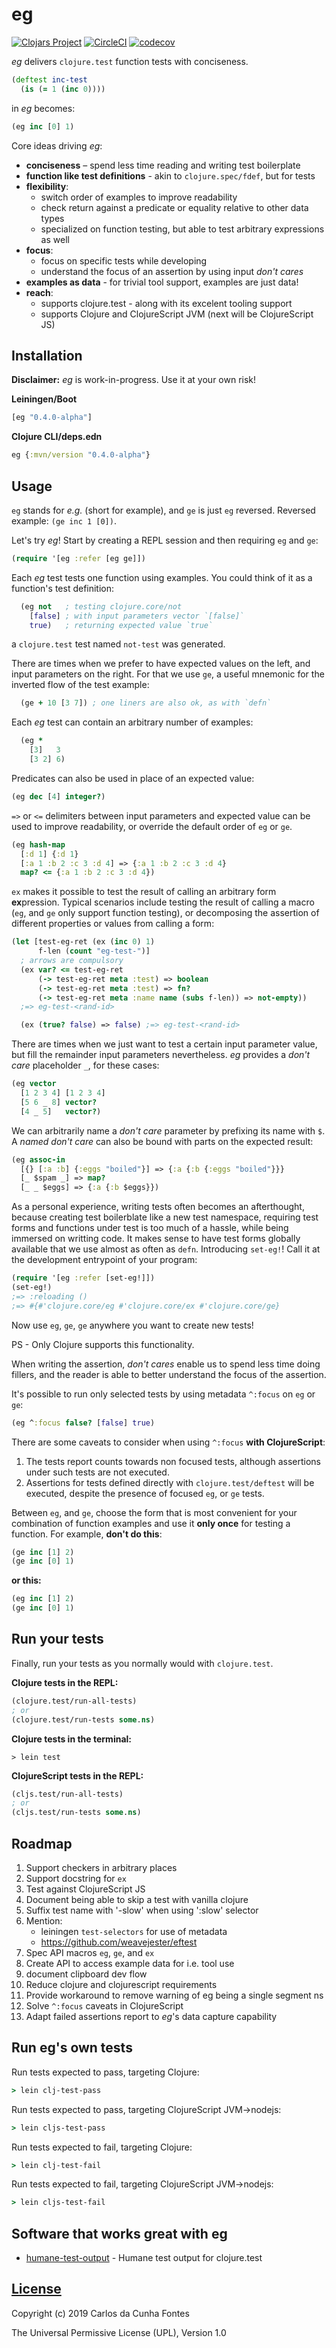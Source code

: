 # eg
[![Clojars Project](https://img.shields.io/clojars/v/eg.svg)](https://clojars.org/eg)
[![CircleCI](https://circleci.com/gh/ccfontes/eg.svg?style=svg)](https://circleci.com/gh/ccfontes/eg)
[![codecov](https://codecov.io/gh/ccfontes/eg/branch/master/graph/badge.svg)](https://codecov.io/gh/ccfontes/eg)

*eg* delivers `clojure.test` function tests with conciseness.

```clj
(deftest inc-test
  (is (= 1 (inc 0))))
```
in *eg* becomes:
```clj
(eg inc [0] 1)
```

Core ideas driving *eg*:
  - **conciseness** – spend less time reading and writing test boilerplate
  - **function like test definitions** - akin to `clojure.spec/fdef`, but for tests
  - **flexibility**:
    - switch order of examples to improve readability
    - check return against a predicate or equality relative to other data types
    - specialized on function testing, but able to test arbitrary expressions as well
  - **focus**:
    - focus on specific tests while developing
    - understand the focus of an assertion by using input *don't cares*
  - **examples as data** - for trivial tool support, examples are just data!
  - **reach**:
    - supports clojure.test - along with its excelent tooling support
    - supports Clojure and ClojureScript JVM (next will be ClojureScript JS)

## Installation
**Disclaimer:** *eg* is work-in-progress. Use it at your own risk!

**Leiningen/Boot**
```clj
[eg "0.4.0-alpha"]
```
**Clojure CLI/deps.edn**
```clj
eg {:mvn/version "0.4.0-alpha"}
```

## Usage
`eg` stands for *e.g.* (short for example), and `ge` is just `eg` reversed. Reversed example: `(ge inc 1 [0])`.

Let's try *eg*! Start by creating a REPL session and then requiring `eg` and `ge`:
```clj
(require '[eg :refer [eg ge]])
```

Each *eg* test tests one function using examples. You could think of it as a function's test definition:
```clj
  (eg not   ; testing clojure.core/not
    [false] ; with input parameters vector `[false]`
    true)   ; returning expected value `true`
```
a `clojure.test` test named `not-test` was generated.

There are times when we prefer to have expected values
on the left, and input parameters on the right.
For that we use `ge`, a useful mnemonic for the inverted flow of the test example:
```clj
  (ge + 10 [3 7]) ; one liners are also ok, as with `defn`
```

Each *eg* test can contain an arbitrary number of examples:
```clj
  (eg *
    [3]   3
    [3 2] 6)
```

Predicates can also be used in place of an expected value:
```clj
(eg dec [4] integer?)
```

`=>` or `<=` delimiters between input parameters and expected value can be used to improve readability, or
override the default order of `eg` or `ge`.
```clj
(eg hash-map
  [:d 1] {:d 1}
  [:a 1 :b 2 :c 3 :d 4] => {:a 1 :b 2 :c 3 :d 4}
  map? <= {:a 1 :b 2 :c 3 :d 4})
```

`ex` makes it possible to test the result of calling an arbitrary form **ex**pression. Typical scenarios include testing the result of calling a macro (`eg`, and `ge` only support function testing), or decomposing the assertion of different properties or values from calling a form:
```clj
(let [test-eg-ret (ex (inc 0) 1)
      f-len (count "eg-test-")]
  ; arrows are compulsory
  (ex var? <= test-eg-ret
      (-> test-eg-ret meta :test) => boolean
      (-> test-eg-ret meta :test) => fn?
      (-> test-eg-ret meta :name name (subs f-len)) => not-empty))
  ;=> eg-test-<rand-id>

  (ex (true? false) => false) ;=> eg-test-<rand-id>
```

There are times when we just want to test a certain input parameter value, but fill the
remainder input parameters nevertheless. *eg* provides a *don't care* placeholder `_`,
for these cases:
```clj
(eg vector
  [1 2 3 4] [1 2 3 4]
  [5 6 _ 8] vector?
  [4 _ 5]   vector?)
```

We can arbitrarily name a *don't care* parameter by prefixing its name with `$`. A *named don't care* can also be bound with parts on the expected result:
```clj
(eg assoc-in
  [{} [:a :b] {:eggs "boiled"}] => {:a {:b {:eggs "boiled"}}}
  [_ $spam _] => map?
  [_ _ $eggs] => {:a {:b $eggs}})
```

As a personal experience, writing tests often becomes an afterthought, because creating test boilerblate like a new test namespace, requiring test forms and functions under test is too much of a hassle, while being immersed on writting code. It makes sense to have test forms globally available that we use almost as often as `defn`. Introducing `set-eg!`! Call it at the development entrypoint of your program:
```clj
(require '[eg :refer [set-eg!]])
(set-eg!)
;=> :reloading ()
;=> #{#'clojure.core/eg #'clojure.core/ex #'clojure.core/ge}
```
Now use `eg`, `ge`, `ge` anywhere you want to create new tests!

PS - Only Clojure supports this functionality.

When writing the assertion, *don't cares* enable us to spend less time doing fillers, and the reader is able to better understand the focus
of the assertion.

It's possible to run only selected tests by using metadata `^:focus` on `eg` or `ge`:
```clj
(eg ^:focus false? [false] true)
```
There are some caveats to consider when using `^:focus` **with ClojureScript**:
  1. The tests report counts towards non focused tests, although assertions under such tests are not executed.
  2. Assertions for tests defined directly with `clojure.test/deftest` will be executed, despite the presence of focused `eg`, or `ge` tests. 

Between `eg`, and `ge`, choose the form that is most convenient for your combination of function examples and use it **only once** for testing a function. For example, **don't do this**:
```clj
(ge inc [1] 2)
(ge inc [0] 1)
```
**or this:**
```clj
(eg inc [1] 2)
(ge inc [0] 1)
```

## Run your tests
Finally, run your tests as you normally would with `clojure.test`.

**Clojure tests in the REPL:**
```clj
(clojure.test/run-all-tests)
; or
(clojure.test/run-tests some.ns)
```

**Clojure tests in the terminal:**
```
> lein test
```

**ClojureScript tests in the REPL:**
```clj
(cljs.test/run-all-tests)
; or
(cljs.test/run-tests some.ns)
```

## Roadmap
  1. Support checkers in arbitrary places
  2. Support docstring for `ex`
  3. Test against ClojureScript JS
  4. Document being able to skip a test with vanilla clojure
  5. Suffix test name with '-slow' when using ':slow' selector
  6. Mention:
     - leiningen `test-selectors` for use of metadata
     - https://github.com/weavejester/eftest
  7. Spec API macros `eg`, `ge`, and `ex`
  8. Create API to access example data for i.e. tool use
  9. document clipboard dev flow
  10. Reduce clojure and clojurescript requirements
  11. Provide workaround to remove warning of eg being a single segment ns
  12. Solve `^:focus` caveats in ClojureScript
  13. Adapt failed assertions report to *eg*'s data capture capability

## Run eg's own tests
Run tests expected to pass, targeting Clojure:
```clj
> lein clj-test-pass
```
Run tests expected to pass, targeting ClojureScript JVM->nodejs:
```clj
> lein cljs-test-pass
```
Run tests expected to fail, targeting Clojure:
```clj
> lein clj-test-fail
```
Run tests expected to fail, targeting ClojureScript JVM->nodejs:
```clj
> lein cljs-test-fail
```

## Software that works great with eg
  * [humane-test-output](https://github.com/pjstadig/humane-test-output) - Humane test output for clojure.test

## [License](LICENSE.md)
Copyright (c) 2019 Carlos da Cunha Fontes

The Universal Permissive License (UPL), Version 1.0
